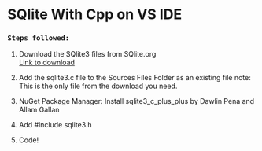# SQlite With Cpp on VS IDE

### `Steps followed:`

1. Download the SQlite3 files from SQlite.org  
[Link to download](https://www.sqlite.org/download.html#:~:text=C%20source%20code%20as%20an%20amalgamation%2C%20version%203.37.0.)

2. Add the sqlite3.c file to the Sources Files Folder as an existing file
note: This is the only file from the download you need.

3. NuGet Package Manager:
Install sqlite3_c_plus_plus by Dawlin Pena and Allam Gallan

4. Add #include sqlite3.h

5. Code!

